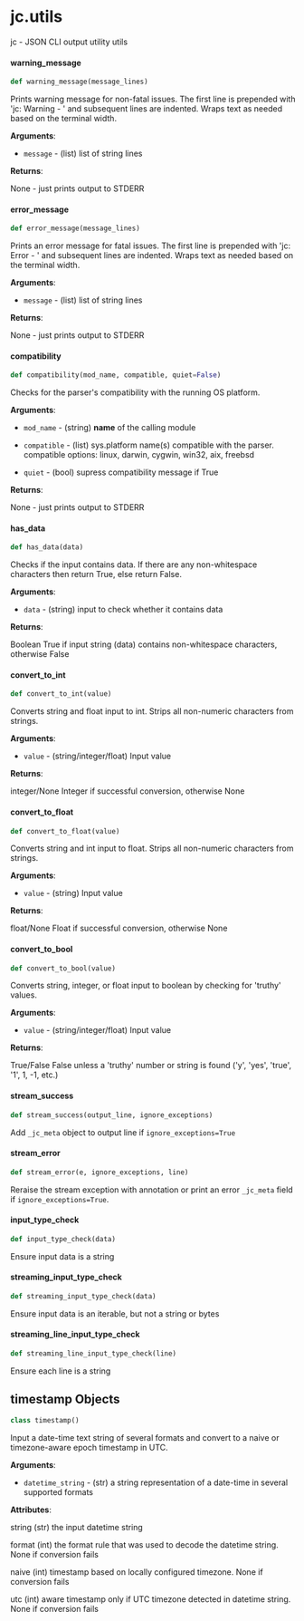 <a id="jc.utils"></a>

# jc.utils

jc - JSON CLI output utility utils

<a id="jc.utils.warning_message"></a>

#### warning\_message

```python
def warning_message(message_lines)
```

Prints warning message for non-fatal issues. The first line is
prepended with 'jc:  Warning - ' and subsequent lines are indented.
Wraps text as needed based on the terminal width.

**Arguments**:

  
- `message` - (list) list of string lines
  

**Returns**:

  
  None - just prints output to STDERR

<a id="jc.utils.error_message"></a>

#### error\_message

```python
def error_message(message_lines)
```

Prints an error message for fatal issues. The first line is
prepended with 'jc:  Error - ' and subsequent lines are indented.
Wraps text as needed based on the terminal width.

**Arguments**:

  
- `message` - (list) list of string lines
  

**Returns**:

  
  None - just prints output to STDERR

<a id="jc.utils.compatibility"></a>

#### compatibility

```python
def compatibility(mod_name, compatible, quiet=False)
```

Checks for the parser's compatibility with the running OS
platform.

**Arguments**:

  
- `mod_name` - (string) __name__ of the calling module
  
- `compatible` - (list) sys.platform name(s) compatible with
  the parser. compatible options:
  linux, darwin, cygwin, win32, aix, freebsd
  
- `quiet` - (bool) supress compatibility message if True
  

**Returns**:

  
  None - just prints output to STDERR

<a id="jc.utils.has_data"></a>

#### has\_data

```python
def has_data(data)
```

Checks if the input contains data. If there are any non-whitespace
characters then return True, else return False.

**Arguments**:

  
- `data` - (string) input to check whether it contains data
  

**Returns**:

  
  Boolean      True if input string (data) contains non-whitespace
  characters, otherwise False

<a id="jc.utils.convert_to_int"></a>

#### convert\_to\_int

```python
def convert_to_int(value)
```

Converts string and float input to int. Strips all non-numeric
characters from strings.

**Arguments**:

  
- `value` - (string/integer/float) Input value
  

**Returns**:

  
  integer/None   Integer if successful conversion, otherwise None

<a id="jc.utils.convert_to_float"></a>

#### convert\_to\_float

```python
def convert_to_float(value)
```

Converts string and int input to float. Strips all non-numeric
characters from strings.

**Arguments**:

  
- `value` - (string) Input value
  

**Returns**:

  
  float/None     Float if successful conversion, otherwise None

<a id="jc.utils.convert_to_bool"></a>

#### convert\_to\_bool

```python
def convert_to_bool(value)
```

Converts string, integer, or float input to boolean by checking
for 'truthy' values.

**Arguments**:

  
- `value` - (string/integer/float) Input value
  

**Returns**:

  
  True/False      False unless a 'truthy' number or string is found
  ('y', 'yes', 'true', '1', 1, -1, etc.)

<a id="jc.utils.stream_success"></a>

#### stream\_success

```python
def stream_success(output_line, ignore_exceptions)
```

Add `_jc_meta` object to output line if `ignore_exceptions=True`

<a id="jc.utils.stream_error"></a>

#### stream\_error

```python
def stream_error(e, ignore_exceptions, line)
```

Reraise the stream exception with annotation or print an error
`_jc_meta` field if `ignore_exceptions=True`.

<a id="jc.utils.input_type_check"></a>

#### input\_type\_check

```python
def input_type_check(data)
```

Ensure input data is a string

<a id="jc.utils.streaming_input_type_check"></a>

#### streaming\_input\_type\_check

```python
def streaming_input_type_check(data)
```

Ensure input data is an iterable, but not a string or bytes

<a id="jc.utils.streaming_line_input_type_check"></a>

#### streaming\_line\_input\_type\_check

```python
def streaming_line_input_type_check(line)
```

Ensure each line is a string

<a id="jc.utils.timestamp"></a>

## timestamp Objects

```python
class timestamp()
```

Input a date-time text string of several formats and convert to a
naive or timezone-aware epoch timestamp in UTC.

**Arguments**:

  
- `datetime_string` - (str)  a string representation of a
  date-time in several supported formats
  

**Attributes**:

  
  string            (str)   the input datetime string
  
  format            (int)   the format rule that was used to
  decode the datetime string. None if
  conversion fails
  
  naive             (int)   timestamp based on locally configured
  timezone. None if conversion fails
  
  utc               (int)   aware timestamp only if UTC timezone
  detected in datetime string. None if
  conversion fails

